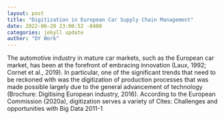 ```yaml
--- 
layout: post 
title: "Digitization in European Car Supply Chain Management" 
date: 2022-06-20 23:00:52 -0400 
categories: jekyll update 
author: "DY Work" 
--- 
```

The automotive industry in mature car markets, such as the European car market, has been at the forefront of embracing innovation (Laux, 1992; Cornet et al., 2019). In particular, one of the significant trends that need to be reckoned with was the digitization of production processes that was made possible largely due to the general advancement of technology (Brochure: Digitising European industry, 2016). According to the European Commission (2020a), digitization serves a variety of Cites: Challenges and opportunities with Big Data 2011-1